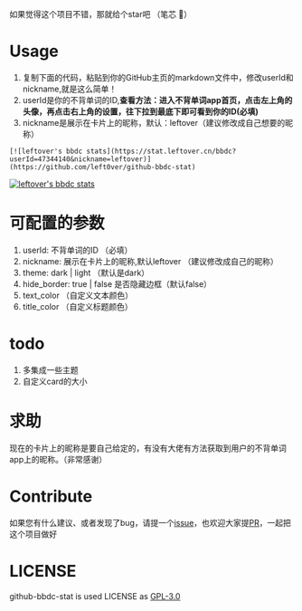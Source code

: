如果觉得这个项目不错，那就给个star吧 （笔芯 🤞）
# Usage

1. 复制下面的代码，粘贴到你的GitHub主页的markdown文件中，修改userId和nickname,就是这么简单！
2. userId是你的不背单词的ID,**查看方法：进入不背单词app首页，点击左上角的头像，再点击右上角的设置，往下拉到最底下即可看到你的ID(必填)**
3. nickname是展示在卡片上的昵称，默认：leftover（建议修改成自己想要的昵称）


```
[![leftover's bbdc stats](https://stat.leftover.cn/bbdc?userId=47344140&nickname=leftover)](https://github.com/left0ver/github-bbdc-stat)

```

[![leftover's bbdc stats](https://stat.leftover.cn/bbdc?userId=47344140&nickname=leftover)](https://github.com/left0ver/github-bbdc-stat)

# 可配置的参数

1. userId: 不背单词的ID （必填）
2. nickname: 展示在卡片上的昵称,默认leftover （建议修改成自己的昵称）
3. theme: dark | light （默认是dark）
4. hide_border: true | false 是否隐藏边框（默认false）
5. text_color （自定义文本颜色）
6. title_color （自定义标题颜色）

# todo

1. 多集成一些主题
2. 自定义card的大小

# 求助
现在的卡片上的昵称是要自己给定的，有没有大佬有方法获取到用户的不背单词app上的昵称。（非常感谢）
# Contribute

如果您有什么建议、或者发现了bug，请提一个[issue](https://github.com/left0ver/github-bbdc-stat/issues)，也欢迎大家提[PR](https://github.com/left0ver/github-bbdc-stat/pulls)，一起把这个项目做好

# LICENSE

github-bbdc-stat is used LICENSE  as [GPL-3.0](https://github.com/left0ver/github-bbdc-stat/blob/main/LICENSE)


